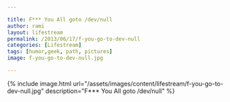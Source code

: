 ```yaml
---

title: F*** You All goto /dev/null
author: rami
layout: lifestream
permalink: /2013/06/17/f-you-go-to-dev-null
categories: [Lifestream]
tags: [humor,geek, path, pictures]
image: f-you-go-to-dev-null.jpg

---
```


{% include image.html url="/assets/images/content/lifestream/f-you-go-to-dev-null.jpg" description="F*** You All goto /dev/null" %}

